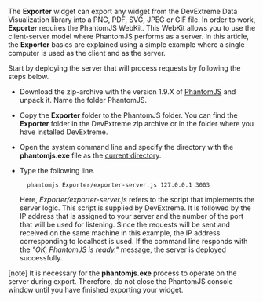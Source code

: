 The **Exporter** widget can export any widget from the DevExtreme Data Visualization library into a PNG, PDF, SVG, JPEG or GIF file. In order to work, **Exporter** requires the PhantomJS WebKit. This WebKit allows you to use the client-server model where PhantomJS performs as a server. In this article, the **Exporter** basics are explained using a simple example where a single computer is used as the client and as the server.

Start by deploying the server that will process requests by following the steps below.

- Download the zip-archive with the version 1.9.X of [PhantomJS](https://phantomjs.org) and unpack it. Name the folder PhantomJS.

- Copy the **Exporter** folder to the PhantomJS folder. You can find the **Exporter** folder in the DevExtreme zip archive or in the folder where you have installed DevExtreme.

- Open the system command line and specify the directory with the **phantomjs.exe** file as the [current directory](https://en.wikipedia.org/wiki/Cd_(command)).

- Type the following line.	

		phantomjs Exporter/exporter-server.js 127.0.0.1 3003

	Here, *Exporter/exporter-server.js* refers to the script that implements the server logic. This script is supplied by DevExtreme. It is followed by the IP address that is assigned to your server and the number of the port that will be used for listening. Since the requests will be sent and received on the same machine in this example, the IP address corresponding to localhost is used.
If the command line responds with the *"OK, PhantomJS is ready."* message, the server is deployed successfully.

[note] It is necessary for the **phantomjs.exe** process to operate on the server during export. Therefore, do not close the PhantomJS console window until you have finished exporting your widget.